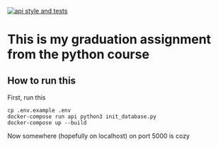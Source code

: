 [![api style and tests](https://github.com/otzhora/science-reader/actions/workflows/api-workflow.yml/badge.svg)](https://github.com/otzhora/science-reader/actions/workflows/api-workflow.yml)

# This is my graduation assignment from the python course

## How to run this

First, run this

```
cp .env.example .env
docker-compose run api python3 init_database.py
docker-compose up --build
```

Now somewhere (hopefully on localhost) on port 5000 is cozy

